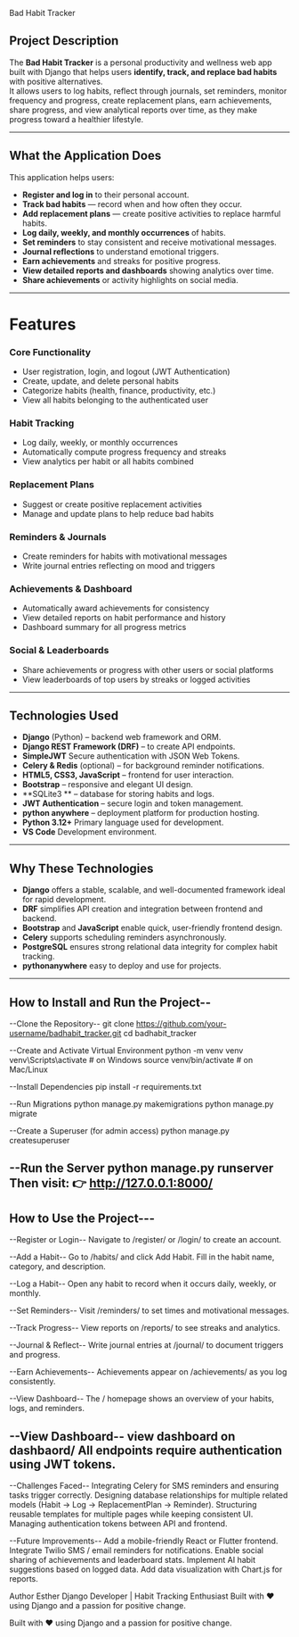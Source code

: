  Bad Habit Tracker

## Project Description
The **Bad Habit Tracker** is a personal productivity and wellness web app built with Django 
that helps users **identify, track, and replace bad habits** with positive alternatives.  
It allows users to log habits, reflect through journals, set reminders, monitor frequency and 
progress, create replacement plans, earn achievements, share progress, and view analytical reports 
over time, as they make progress toward a healthier lifestyle.

---

## What the Application Does
This application helps users:
-  **Register and log in** to their personal account.  
-  **Track bad habits** — record when and how often they occur.  
-  **Add replacement plans** — create positive activities to replace harmful habits.  
-  **Log daily, weekly, and monthly occurrences** of habits.  
-  **Set reminders** to stay consistent and receive motivational messages.  
-  **Journal reflections** to understand emotional triggers.  
-  **Earn achievements** and streaks for positive progress.  
-  **View detailed reports and dashboards** showing analytics over time.  
-  **Share achievements** or activity highlights on social media.

---

# Features

### Core Functionality
- User registration, login, and logout (JWT Authentication)
- Create, update, and delete personal habits
- Categorize habits (health, finance, productivity, etc.)
- View all habits belonging to the authenticated user

### Habit Tracking
- Log daily, weekly, or monthly occurrences
- Automatically compute progress frequency and streaks
- View analytics per habit or all habits combined

### Replacement Plans
- Suggest or create positive replacement activities
- Manage and update plans to help reduce bad habits

### Reminders & Journals
- Create reminders for habits with motivational messages
- Write journal entries reflecting on mood and triggers

### Achievements & Dashboard
- Automatically award achievements for consistency
- View detailed reports on habit performance and history
- Dashboard summary for all progress metrics

### Social & Leaderboards
- Share achievements or progress with other users or social platforms
- View leaderboards of top users by streaks or logged activities

---


## Technologies Used
- **Django** (Python) – backend web framework and ORM.  
- **Django REST Framework (DRF)** – to create API endpoints.
- **SimpleJWT** Secure authentication with JSON Web Tokens. 
- **Celery & Redis** (optional) – for background reminder notifications.  
- **HTML5, CSS3, JavaScript** – frontend for user interaction.  
- **Bootstrap** – responsive and elegant UI design.  
- **SQLite3 ** – database for storing habits and logs.  
- **JWT Authentication** – secure login and token management.  
- **python anywhere** – deployment platform for production hosting.
- **Python 3.12+** Primary language used for development.
- **VS Code** Development environment.
---

## Why These Technologies
- **Django** offers a stable, scalable, and well-documented framework ideal for rapid development.
- **DRF** simplifies API creation and integration between frontend and backend.
- **Bootstrap** and **JavaScript** enable quick, user-friendly frontend design.
- **Celery** supports scheduling reminders asynchronously.
- **PostgreSQL** ensures strong relational data integrity for complex habit tracking.
- **pythonanywhere** easy to deploy and use for projects.

---

## How to Install and Run the Project--
--Clone the Repository--
git clone https://github.com/your-username/badhabit_tracker.git
cd badhabit_tracker

--Create and Activate Virtual Environment 
python -m venv venv
venv\Scripts\activate      # on Windows
source venv/bin/activate   # on Mac/Linux

--Install Dependencies
pip install -r requirements.txt

--Run Migrations
python manage.py makemigrations
python manage.py migrate

--Create a Superuser (for admin access)
python manage.py createsuperuser

--Run the Server
python manage.py runserver
Then visit:
👉 http://127.0.0.1:8000/
---

## How to Use the Project---
--Register or Login--
Navigate to /register/ or /login/ to create an account.

--Add a Habit--
Go to /habits/ and click Add Habit.
Fill in the habit name, category, and description.

--Log a Habit--
Open any habit to record when it occurs daily, weekly, or monthly.

--Set Reminders--
Visit /reminders/ to set times and motivational messages.

--Track Progress--
View reports on /reports/ to see streaks and analytics.

--Journal & Reflect--
Write journal entries at /journal/ to document triggers and progress.

--Earn Achievements--
Achievements appear on /achievements/ as you log consistently.

--View Dashboard--
The / homepage shows an overview of your habits, logs, and reminders.

--View Dashboard--
view dashboard on dashbaord/ 
All endpoints require authentication using JWT tokens.
---

--Challenges Faced--
Integrating Celery for SMS reminders and ensuring tasks trigger correctly.
Designing database relationships for multiple related models (Habit → Log → ReplacementPlan → Reminder).
Structuring reusable templates for multiple pages while keeping consistent UI.
Managing authentication tokens between API and frontend.

--Future Improvements--
Add a mobile-friendly React or Flutter frontend.
Integrate Twilio SMS / email reminders for notifications.
Enable social sharing of achievements and leaderboard stats.
Implement AI habit suggestions based on logged data.
Add data visualization with Chart.js for reports.

Author
Esther
Django Developer | Habit Tracking Enthusiast
Built with ❤️ using Django and a passion for positive change.






Built with ❤️ using Django and a passion for positive change.
